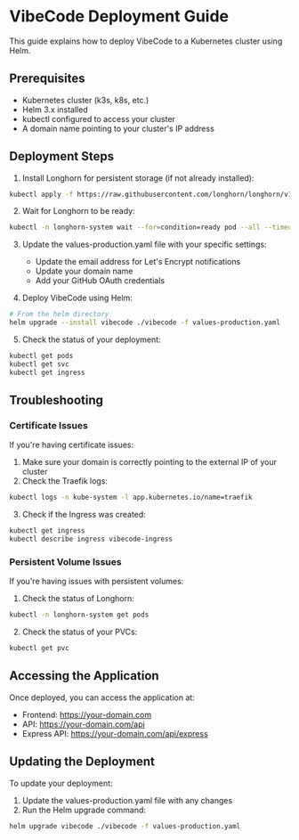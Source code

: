 # VibeCode Deployment Guide

This guide explains how to deploy VibeCode to a Kubernetes cluster using Helm.

## Prerequisites

- Kubernetes cluster (k3s, k8s, etc.)
- Helm 3.x installed
- kubectl configured to access your cluster
- A domain name pointing to your cluster's IP address

## Deployment Steps

1. Install Longhorn for persistent storage (if not already installed):

```bash
kubectl apply -f https://raw.githubusercontent.com/longhorn/longhorn/v1.5.1/deploy/longhorn.yaml
```

2. Wait for Longhorn to be ready:

```bash
kubectl -n longhorn-system wait --for=condition=ready pod --all --timeout=300s
```

3. Update the values-production.yaml file with your specific settings:
   - Update the email address for Let's Encrypt notifications
   - Update your domain name
   - Add your GitHub OAuth credentials

4. Deploy VibeCode using Helm:

```bash
# From the helm directory
helm upgrade --install vibecode ./vibecode -f values-production.yaml
```

5. Check the status of your deployment:

```bash
kubectl get pods
kubectl get svc
kubectl get ingress
```

## Troubleshooting

### Certificate Issues

If you're having certificate issues:

1. Make sure your domain is correctly pointing to the external IP of your cluster
2. Check the Traefik logs:

```bash
kubectl logs -n kube-system -l app.kubernetes.io/name=traefik
```

3. Check if the Ingress was created:

```bash
kubectl get ingress
kubectl describe ingress vibecode-ingress
```

### Persistent Volume Issues

If you're having issues with persistent volumes:

1. Check the status of Longhorn:

```bash
kubectl -n longhorn-system get pods
```

2. Check the status of your PVCs:

```bash
kubectl get pvc
```

## Accessing the Application

Once deployed, you can access the application at:

- Frontend: https://your-domain.com
- API: https://your-domain.com/api
- Express API: https://your-domain.com/api/express

## Updating the Deployment

To update your deployment:

1. Update the values-production.yaml file with any changes
2. Run the Helm upgrade command:

```bash
helm upgrade vibecode ./vibecode -f values-production.yaml
```
